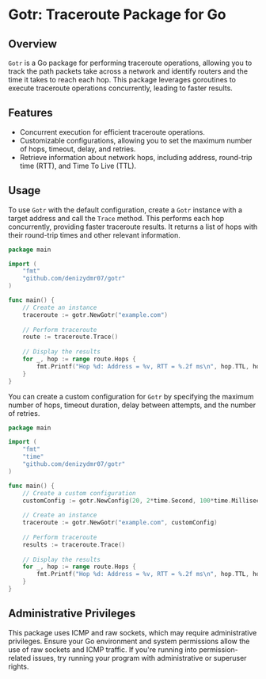 # Gotr: Traceroute Package for Go

## Overview
`Gotr` is a Go package for performing traceroute operations, allowing you to track the path packets take across a network and identify routers and the time it takes to reach each hop. This package leverages goroutines to execute traceroute operations concurrently, leading to faster results.

## Features
- Concurrent execution for efficient traceroute operations.
- Customizable configurations, allowing you to set the maximum number of hops, timeout, delay, and retries.
- Retrieve information about network hops, including address, round-trip time (RTT), and Time To Live (TTL).

## Usage
To use `Gotr` with the default configuration, create a `Gotr` instance with a target address and call the `Trace` method. This performs each hop concurrently, providing faster traceroute results. It returns a list of hops with their round-trip times and other relevant information.

``` go
package main

import (
    "fmt"
    "github.com/denizydmr07/gotr" 
)

func main() {
    // Create an instance
    traceroute := gotr.NewGotr("example.com")
    
    // Perform traceroute
    route := traceroute.Trace()
    
    // Display the results
    for _, hop := range route.Hops {
        fmt.Printf("Hop %d: Address = %v, RTT = %.2f ms\n", hop.TTL, hop.Addr, hop.RTT)
    }
}
```

You can create a custom configuration for `Gotr` by specifying the maximum number of hops, timeout duration, delay between attempts, and the number of retries.

``` go
package main

import (
    "fmt"
    "time"
    "github.com/denizydmr07/gotr"
)

func main() {
    // Create a custom configuration
    customConfig := gotr.NewConfig(20, 2*time.Second, 100*time.Millisecond, 3)
    
    // Create an instance
    traceroute := gotr.NewGotr("example.com", customConfig)
    
    // Perform traceroute
    results := traceroute.Trace()
    
    // Display the results
    for _, hop := range route.Hops {
        fmt.Printf("Hop %d: Address = %v, RTT = %.2f ms\n", hop.TTL, hop.Addr, hop.RTT)
    }
}
```

## Administrative Privileges

This package uses ICMP and raw sockets, which may require administrative privileges. Ensure your Go environment and system permissions allow the use of raw sockets and ICMP traffic. If you're running into permission-related issues, try running your program with administrative or superuser rights.


